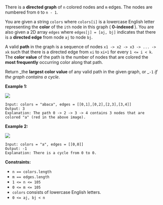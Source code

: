 There is a **directed graph** of `n` colored nodes and `m` edges. The nodes
are numbered from `0` to `n - 1`.

You are given a string `colors` where `colors[i]` is a lowercase English
letter representing the **color** of the `ith` node in this graph (
**0-indexed** ). You are also given a 2D array `edges` where `edges[j] = [aj,
bj]` indicates that there is a **directed edge** from node `aj` to node `bj`.

A valid **path** in the graph is a sequence of nodes `x1 -> x2 -> x3 -> ... ->
xk` such that there is a directed edge from `xi` to `xi+1` for every `1 <= i <
k`. The **color value** of the path is the number of nodes that are colored
the **most frequently** occurring color along that path.

Return _the **largest color value** of any valid path in the given graph, or
_`-1` _if the graph contains a cycle_.



**Example 1:**

![](https://assets.leetcode.com/uploads/2021/04/21/leet1.png)

    
    
    Input: colors = "abaca", edges = [[0,1],[0,2],[2,3],[3,4]]
    Output: 3
    Explanation: The path 0 -> 2 -> 3 -> 4 contains 3 nodes that are colored "a" (red in the above image).
    

**Example 2:**

![](https://assets.leetcode.com/uploads/2021/04/21/leet2.png)

    
    
    Input: colors = "a", edges = [[0,0]]
    Output: -1
    Explanation: There is a cycle from 0 to 0.
    



**Constraints:**

  * `n == colors.length`
  * `m == edges.length`
  * `1 <= n <= 105`
  * `0 <= m <= 105`
  * `colors` consists of lowercase English letters.
  * `0 <= aj, bj < n`

